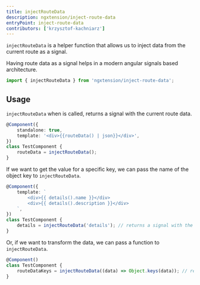 ```yaml
---
title: injectRouteData
description: ngxtension/inject-route-data
entryPoint: inject-route-data
contributors: ['krzysztof-kachniarz']
---
```


`injectRouteData` is a helper function that allows us to inject data from the current route as a signal.

Having route data as a signal helps in a modern angular signals based architecture.

```ts
import { injectRouteData } from 'ngxtension/inject-route-data';
```

## Usage

`injectRouteData` when is called, returns a signal with the current route data.

```ts
@Component({
	standalone: true,
	template: '<div>{{routeData() | json}}</div>',
})
class TestComponent {
	routeData = injectRouteData();
}
```

If we want to get the value for a specific key, we can pass the name of the object key to `injectRouteData`.

```ts
@Component({
	template: `
		<div>{{ details().name }}</div>
		<div>{{ details().description }}</div>
	`,
})
class TestComponent {
	details = injectRouteData('details'); // returns a signal with the value of the details key in route data object
}
```

Or, if we want to transform the data, we can pass a function to `injectRouteData`.

```ts
@Component()
class TestComponent {
	routeDataKeys = injectRouteData((data) => Object.keys(data)); // returns a signal with the keys of the route data object
}
```
